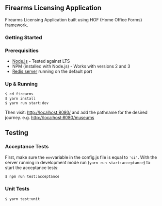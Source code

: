 Firearms Licensing Application
------------------------------
Firearms Licensing Application built using HOF (Home Office Forms) framework.


### Getting Started 

### Prerequisities

- [Node.js](https://nodejs.org/en/) - Tested against LTS
- NPM (installed with Node.js) - Works with versions 2 and 3
- [Redis server](http://redis.io/download) running on the default port

### Up & Running

```bash
$ cd firearms
$ yarn install
$ yarn run start:dev
```
Then visit: [http://localhost:8080/](http://localhost:8080/) and add the pathname for the desired journey. e.g. [http://localhost:8080/museums](http://localhost:8080/museums)

## Testing

### Acceptance Tests
First, make sure the `env`variable in the config.js file is equal to `'ci'`.
With the server running in development mode run (`yarn run start:acceptance`) to start the acceptance tests:

```bash
$ npm run test:acceptance
```

### Unit Tests
```bash
$ yarn test:unit
```

